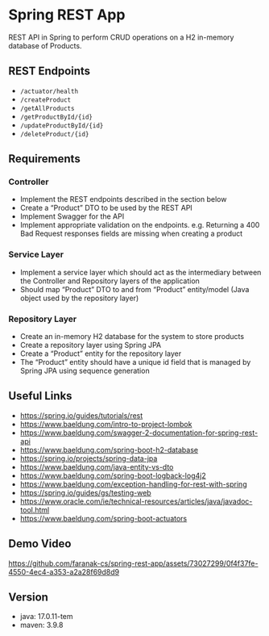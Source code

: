 # Spring REST App
REST API in Spring to perform CRUD operations on a H2 in-memory database of Products.
## REST Endpoints
- `/actuator/health`
- `/createProduct`
- `/getAllProducts`
- `/getProductById/{id}`
- `/updateProductById/{id}`
- `/deleteProduct/{id}`
## Requirements
### Controller
- Implement the REST endpoints described in the section below
- Create a “Product” DTO to be used by the REST API
- Implement Swagger for the API
- Implement appropriate validation on the endpoints. e.g. Returning a 400 Bad Request responses fields are missing when creating a product
### Service Layer
- Implement a service layer which should act as the intermediary between the Controller and Repository layers of the application
- Should map “Product” DTO to and from “Product” entity/model (Java object used by the repository layer)
### Repository Layer
- Create an in-memory H2 database for the system to store products
- Create a repository layer using Spring JPA
- Create a “Product” entity for the repository layer
- The “Product” entity should have a unique id field that is managed by Spring JPA using sequence generation
## Useful Links
- https://spring.io/guides/tutorials/rest
- https://www.baeldung.com/intro-to-project-lombok
- https://www.baeldung.com/swagger-2-documentation-for-spring-rest-api
- https://www.baeldung.com/spring-boot-h2-database
- https://spring.io/projects/spring-data-jpa
- https://www.baeldung.com/java-entity-vs-dto
- https://www.baeldung.com/spring-boot-logback-log4j2
- https://www.baeldung.com/exception-handling-for-rest-with-spring
- https://spring.io/guides/gs/testing-web
- https://www.oracle.com/ie/technical-resources/articles/java/javadoc-tool.html
- https://www.baeldung.com/spring-boot-actuators
## Demo Video


https://github.com/faranak-cs/spring-rest-app/assets/73027299/0f4f37fe-4550-4ec4-a353-a2a28f69d8d9


## Version
- java: 17.0.11-tem
- maven: 3.9.8

